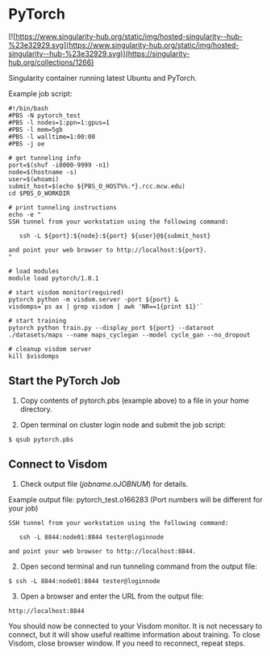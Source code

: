 # PyTorch
[![https://www.singularity-hub.org/static/img/hosted-singularity--hub-%23e32929.svg](https://www.singularity-hub.org/static/img/hosted-singularity--hub-%23e32929.svg)](https://singularity-hub.org/collections/1266)

Singularity container running latest Ubuntu and PyTorch.

Example job script:
```
#!/bin/bash
#PBS -N pytorch_test
#PBS -l nodes=1:ppn=1:gpus=1
#PBS -l mem=5gb
#PBS -l walltime=1:00:00
#PBS -j oe

# get tunneling info
port=$(shuf -i8000-9999 -n1)
node=$(hostname -s)
user=$(whoami)
submit_host=$(echo ${PBS_O_HOST%%.*}.rcc.mcw.edu)
cd $PBS_O_WORKDIR

# print tunneling instructions
echo -e "
SSH tunnel from your workstation using the following command:
   
   ssh -L ${port}:${node}:${port} ${user}@${submit_host}
   
and point your web browser to http://localhost:${port}.
"

# load modules
module load pytorch/1.0.1

# start visdom monitor(required)
pytorch python -m visdom.server -port ${port} &
visdomps=`ps ax | grep visdom | awk 'NR==1{print $1}'`

# start training
pytorch python train.py --display_port ${port} --dataroot ./datasets/maps --name maps_cyclegan --model cycle_gan --no_dropout

# cleanup visdom server
kill $visdomps
```

## Start the PyTorch Job
1. Copy contents of pytorch.pbs (example above) to a file in your home directory.

2. Open terminal on cluster login node and submit the job script:

```
$ qsub pytorch.pbs
```

## Connect to Visdom
1. Check output file (*jobname*.o*JOBNUM*) for details.

Example output file: pytorch_test.o166283 (Port numbers will be different for your job)
```
SSH tunnel from your workstation using the following command:

   ssh -L 8844:node01:8844 tester@loginnode

and point your web browser to http://localhost:8844.
```

2. Open second terminal and run tunneling command from the output file:
```
$ ssh -L 8844:node01:8844 tester@loginnode
```
3. Open a browser and enter the URL from the output file:
```
http://localhost:8844
```

You should now be connected to your Visdom monitor. It is not necessary to connect, but it will show useful realtime information about training. To close Visdom, close browser window. If you need to reconnect, repeat steps.
